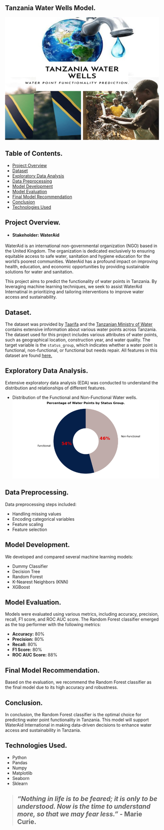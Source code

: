 ## Tanzania Water Wells Model.

<img src="images/Design1.png" alt="Project photo cover" width="600" height="400"/>


## Table of Contents.
- [Project Overview](#project-overview)
- [Dataset](#dataset)
- [Exploratory Data Analysis](#exploratory-data-analysis)
- [Data Preprocessing](#data-preprocessing)
- [Model Development](#model-development)
- [Model Evaluation](#model-evaluation)
- [Final Model Recommendation](#final-model-recommendation)
- [Conclusion](#conclusion)
- [Technologies Used](#Technologies-Used)

## Project Overview.
- #### Stakeholder: **WaterAid**
WaterAid is an international non-governmental organization (NGO) based in the United Kingdom. The organization is dedicated exclusively to ensuring equitable access to safe water, sanitation and hygiene education for the world’s poorest communities. WaterAid has a profound impact on improving health, education, and economic opportunities by providing sustainable solutions for water and sanitation.

This project aims to predict the functionality of water points in Tanzania. By leveraging machine learning techniques, we seek to assist WaterAid Internatinal in prioritizing and tailoring interventions to improve water access and sustainability.

## Dataset.

The dataset was provided by [Taarifa](https://taarifa.org/) and the [Tanzanian Ministry of Water](https://www.maji.go.tz/) contains extensive information about various water points across Tanzania. 
The dataset used for this project includes various attributes of water points, such as geographical location, construction year, and water quality. The target variable is the `status_group`, which indicates whether a water point is functional, non-functional, or functional but needs repair.
All features in this dataset are found [here.](https://www.drivendata.org/competitions/7/pump-it-up-data-mining-the-water-table/page/25/)

## Exploratory Data Analysis.

Extensive exploratory data analysis (EDA) was conducted to understand the distribution and relationships of different features.
 - Distribution of the Functional and Non-Functional Water wells.
   ![EDA Visualization 1](images/output1.png)

## Data Preprocessing.

Data preprocessing steps included:
- Handling missing values
- Encoding categorical variables
- Feature scaling
- Feature selection

## Model Development.

We developed and compared several machine learning models:
- Dummy Classifier
- Decision Tree
- Random Forest
- K-Nearest Neighbors (KNN)
- XGBoost

## Model Evaluation.

Models were evaluated using various metrics, including accuracy, precision, recall, F1 score, and ROC AUC score. The Random Forest classifier emerged as the top performer with the following metrics:
- **Accuracy:** 80%
- **Precision:** 80%
- **Recall:** 80%
- **F1 Score:** 80%
- **ROC AUC Score:** 88%

## Final Model Recommendation.

Based on the evaluation, we recommend the Random Forest classifier as the final model due to its high accuracy and robustness.

## Conclusion.

In conclusion, the Random Forest classifier is the optimal choice for predicting water point functionality in Tanzania. This model will support WaterAid International in making data-driven decisions to enhance water access and sustainability in Tanzania.

## Technologies Used.
- Python
- Pandas
- Numpy
- Matplotlib
- Seaborn
- Sklearn

>## *“Nothing in life is to be feared; it is only to be understood. Now is the time to understand more, so that we may fear less.”* - Marie Curie.

